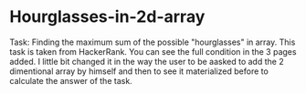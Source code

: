# Hourglasses-in-2d-array
Task: Finding the maximum sum of the possible "hourglasses" in array. This task is taken from HackerRank. You can see the full condition in the 3 pages added.
I little bit changed it in the way the user to be aasked to add the 2 dimentional array by himself and then to see it materialized before to calculate the answer of the task.
